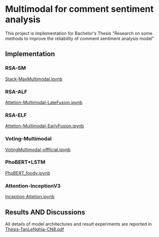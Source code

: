 # Multimodal for comment sentiment analysis
This project is implementation for Bachelor's Thesis "Research on some methods to improve the reliability of comment sentiment analysis model"
## Implementation
### RSA-SM
[Stack-MaxMultimodal.ipynb](./Stack-MaxMultimodal.ipynb) 
### RSA-ALF
[Attetion-Multimodal-LateFusion.ipynb](./Attetion-Multimodal-LateFusion.ipynb)
### RSA-ELF
[Attetion-Multimodal-EarlyFusion.ipynb](./Attetion-Multimodal-EarlyFusion.ipynb)
### Voting-Multimodal
[VotingMultimodal-offficial.ipynb](./VotingMultimodal-offficial.ipynb)
### PhoBERT+LSTM
[PhoBERT_foody.ipynb](./PhoBERT_foody.ipynb)
### Attention-InceptionV3
[Inception-Attetion.ipynb](./Inception-Attetion.ipynb)
## Results AND Discussions
All details of model architectures and result experiments are reported in [Thesis-TanLeNghia-CN8.pdf](./Thesis-TanLeNghia-CN8.pdf)

